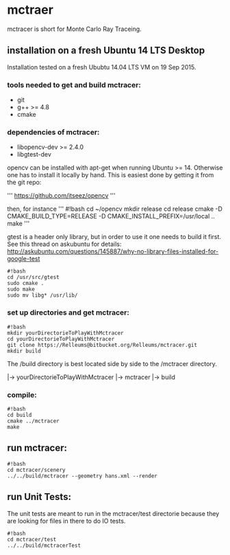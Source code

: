 # mctraer

mctracer is short for Monte Carlo Ray Traceing.

## installation on a fresh Ubuntu 14 LTS Desktop
Installation tested on a fresh Ububtu 14.04 LTS VM on 19 Sep 2015.

### tools needed to get and build mctracer:
* git
* g++ >= 4.8
* cmake

### dependencies of mctracer:
* libopencv-dev >= 2.4.0
* libgtest-dev

opencv can be installed with apt-get when running Ubuntu >= 14. Otherwise one has to install it locally by hand. This is easiest done by getting it from the git repo:

'''
https://github.com/itseez/opencv
'''

then, for instance
'''
#!bash
cd ~/opencv
mkdir release
cd release
cmake -D CMAKE_BUILD_TYPE=RELEASE -D CMAKE_INSTALL_PREFIX=/usr/local ..
make
'''


gtest is a header only library, but in order to use it
one needs to build it first. See this thread on askubuntu
for details:
http://askubuntu.com/questions/145887/why-no-library-files-installed-for-google-test
```
#!bash
cd /usr/src/gtest
sudo cmake .
sudo make
sudo mv libg* /usr/lib/
```

### set up directories and get mctracer:
```
#!bash
mkdir yourDirectorieToPlayWithMctracer
cd yourDirectorieToPlayWithMctracer
git clone https://Relleums@bitbucket.org/Relleums/mctracer.git
mkdir build
```
The /build directory is best located side by side to the /mctracer directory.

|-> yourDirectorieToPlayWithMctracer
	|-> mctracer
	|-> build

### compile:
```
#!bash
cd build
cmake ../mctracer
make

```

## run mctracer:
```
#!bash
cd mctracer/scenery
../../build/mctracer --geometry hans.xml --render

```

## run Unit Tests:
The unit tests are meant to run in the mctracer/test directorie because they are looking for files in there to do IO tests.

```
#!bash
cd mctracer/test
../../build/mctracerTest

```